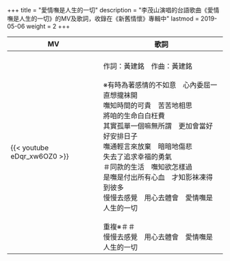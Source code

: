 +++
title = "愛情嘸是人生的一切"
description = "李茂山演唱的台語歌曲《愛情嘸是人生的一切》的MV及歌詞，收錄在《新舊情懷》專輯中"
lastmod = 2019-05-06
weight = 2
+++

MV  | 歌詞  
--------------|-------
{{< youtube eDqr_xw6OZ0 >}}|<br/>作詞：黃建銘　作曲：黃建銘<br/><br/>※有時為著感情的不如意　心內委屈一直想攏袜開<br/>嘸知時間的可貴　苦苦地相思<br/>將咱的生命白白枉費<br/>其實孤單一個嘛無所謂　更加會當好好安排日子<br/>嘸通輕言來放棄　暗暗地傷悲<br/>失去了追求幸福的勇氣<br/>＃同款的生活　嘸知欲怎樣過<br/>是嘸是付出所有心血　才知影袜凍得到彼多<br/>慢慢去感覺　用心去體會　愛情嘸是人生的一切<br/><br/>重複※＃＃<br/>慢慢去感覺　用心去體會　愛情嘸是人生的一切